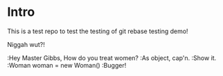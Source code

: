 # Intro

This is a test repo to test the testing of git rebase testing demo!

Niggah wut?!


:Hey Master Gibbs, How do you treat women?
:As object, cap'n.
:Show it.
:Woman woman = new Woman()
:Bugger!
